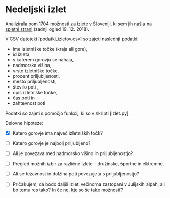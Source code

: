 Nedeljski izlet
=====================================

Analizirala bom 1704 možnosti za izlete v Sloveniji, ki sem jih našla na [spletni strani](http://www.hribi.net/goreiskanjerezultat.asp?drzavaid=1&gorovjeid=&goraime=&VisinaMIN=&VisinaMAX=&CasMIN=&CasMAX=&izhodisce=&izhodisceMIN=&izhodisceMAX=&VisinskaRazlikaMIN=&VisinskaRazlikaMAX=&zahtevnostid=&zahtevnostSmucanjeid=&IzhodisceMinOddaljenost=&IzhodisceMAXOddaljenost=&GoraMinOddaljenost=&GoraMaxOddaljenost=&mojaSirina=0&mojaDolzina=0) (zadnji ogled 19. 12. 2018).

V CSV datoteki [podatki_izletov.csv] so zajeti naslednji podatki:
* ime izletniške točke (kraja ali gore),
* id izleta,
* v katerem gorovju se nahaja,
* nadmorska višina,
* vrsto izletniške točke,
* procent priljubljenosti,
* mesto priljubljenosti,
* število poti ,
* opis izletniške točke,
* čas poti in
* zahtevnost poti

Podatki so zajeti s pomočjo funkcij, ki so v skripti [izlet.py].


Delovne hipoteze:
- [x] Katero gorovje ima največ izletniških točk?
- [ ] Katero gorovje je najbolj priljubljeno?
- [ ] Ali je povezava med nadmorsko višino in priljubljenostjo?
- [ ] Pregled možnih izbir za različne izlete - družinske, športne in ektremne.
- [ ] Ali se težavnost in dolžina poti povezujeta s priljubljenostjo?
- [ ]  Pričakujem, da bodo daljši izleti večinoma zastopani v Julijskih alpah, ali bo temu res tako? In če ne, kje so še take možnosti?

